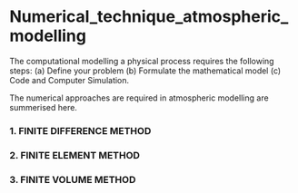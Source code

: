 # Numerical_technique_atmospheric_modelling

The computational modelling a physical process requires the following steps: 
(a) Define your problem 
(b) Formulate the mathematical model
(c) Code and Computer Simulation.

The numerical approaches are required in atmospheric modelling are summerised here.
### 1. FINITE DIFFERENCE METHOD


### 2. FINITE ELEMENT METHOD
### 3. FINITE VOLUME METHOD

